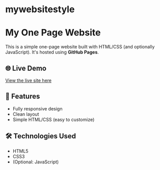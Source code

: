 # mywebsitestyle
# My One Page Website

This is a simple one-page website built with HTML/CSS (and optionally JavaScript). It's hosted using **GitHub Pages**.

## 🌐 Live Demo
[View the live site here](https://Alex-dot-BG.github.io/mywebsitestyle/)

## 🚀 Features
- Fully responsive design
- Clean layout
- Simple HTML/CSS (easy to customize)

## 🛠 Technologies Used
- HTML5
- CSS3
- (Optional: JavaScript)


